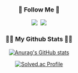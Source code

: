 <h3 align="center">🌈 Follow Me 🌈</h3>
<p align="center">
  <a href="https://velog.io/@jungbin97"><img src="https://img.shields.io/badge/velog-11B48A?style=flat-square&logo=Vimeo&logoColor=white&link=https://velog.io/@jungbin97"/></a>&nbsp
  <a href="mailto:ljb5054@gmail.com"><img src="https://img.shields.io/badge/Gmail-d14836?style=flat-square&logo=Gmail&logoColor=white&link=ljb5054@gmail.com"/></a>
</p>

<h3 align="center">👩‍💻 My Github Stats 👩‍💻</h3>
<div align="center">

[![Anurag's GitHub stats](https://github-readme-stats.vercel.app/api?username=jungbin97&hide_title=true&show_icons=true&include_all_commits=true&disable_animations=true&theme=vue)](https://github.com/anuraghazra/github-readme-stats)

[![Solved.ac Profile](http://mazassumnida.wtf/api/v2/generate_badge?boj=ljb5054)](https://solved.ac/ljb5054/)
</div>

